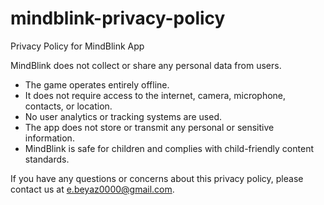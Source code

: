# mindblink-privacy-policy
Privacy Policy for MindBlink App


MindBlink does not collect or share any personal data from users.

- The game operates entirely offline.
- It does not require access to the internet, camera, microphone, contacts, or location.
- No user analytics or tracking systems are used.
- The app does not store or transmit any personal or sensitive information.
- MindBlink is safe for children and complies with child-friendly content standards.

If you have any questions or concerns about this privacy policy, please contact us at e.beyaz0000@gmail.com.
